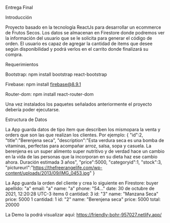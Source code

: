 Entrega Final

Introducción

Proyecto basado en la tecnología ReactJs para desarrollar un ecommerce de Frutos Secos. Los datos se almacenan en Firestore donde podremos ver la información del usuario que se le solicita para generar el código de orden. El usuario es capaz de agregar la cantidad de items que desee según disponibilidad y podrá verlos en el carrito donde finalizará su compra.

Requerimientos

Bootstrap: npm install bootstrap react-bootstrap

Firebase: npm install firebase@8.9.1

Router-dom: npm install react-router-dom

Una vez instalados los paquetes señalados anteriormente el proyecto debería poder ejecutarse.

Estructura de Datos

La App guarda datos de tipo item que describen los mismopara la venta y orders que son las que realizan los clientes. Por ejemplo:
    {
        "id":2,
        "title":"Berenjena seca",
        "description":"Esta verdura seca es una bomba de vitaminas, perfectas para acompañar arroz, salsa, sopa y casuela. La berenjena es un super alimento super nutritivo y de verdad hace un cambio en la vida de las personas que la incorporan en su dieta haz ese cambio ahora. Duración estimada 3 años",
        "price":5000,
        "categoryid":1,
        "stock":3,
        "pictureurl":"https://thefreerangelife.com/wp-content/uploads/2013/09/IMG_0453.jpg"
    }

La App guarda la orden del cliente y crea lo siguiente en Firestore:
buyer
apellido: "a"
email: "a"
name: "a"
phone: "54..."
date: 30 de octubre de 2021, 12:20:28 UTC-3
items
0
cantidad: 3
id: "3"
name: "Manzana Seca"
price: 5000
1
cantidad: 1
id: "2"
name: "Berenjena seca"
price: 5000
total: 20000

La Demo la podrá visualizar aquí:
https://friendly-bohr-957027.netlify.app/